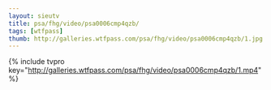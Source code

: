 ```yaml
--- 
layout: sieutv
title: psa/fhg/video/psa0006cmp4qzb/
tags: [wtfpass]
thumb: http://galleries.wtfpass.com/psa/fhg/video/psa0006cmp4qzb/1.jpg
---
```

{% include tvpro key="http://galleries.wtfpass.com/psa/fhg/video/psa0006cmp4qzb/1.mp4" %} 

